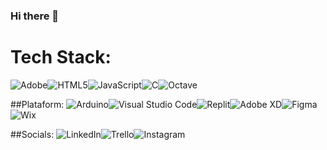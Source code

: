 ### Hi there 👋

<!--
**Pedro-CL/Pedro-CL** is a ✨ _special_ ✨ repository because its `README.md` (this file) appears on your GitHub profile.

Here are some ideas to get you started:

- 🔭 I’m currently working on ...
- 🌱 I’m currently learning ...
- 👯 I’m looking to collaborate on ...
- 🤔 I’m looking for help with ...
- 💬 Ask me about ...
- 📫 How to reach me: ...
- 😄 Pronouns: ...
- ⚡ Fun fact: ...
-->
# Tech Stack:
![Adobe](https://img.shields.io/badge/adobe-%23FF0000.svg?style=for-the-badge&logo=adobe&logoColor=white)![HTML5](https://img.shields.io/badge/html5-%23E34F26.svg?style=for-the-badge&logo=html5&logoColor=white)![JavaScript](https://img.shields.io/badge/javascript-%23323330.svg?style=for-the-badge&logo=javascript&logoColor=%23F7DF1E)![C](https://img.shields.io/badge/c-%2300599C.svg?style=for-the-badge&logo=c&logoColor=white)![Octave](https://img.shields.io/badge/OCTAVE-darkblue?style=for-the-badge&logo=octave&logoColor=fcd683)

##Plataform:
![Arduino](https://img.shields.io/badge/-Arduino-00979D?style=for-the-badge&logo=Arduino&logoColor=white)![Visual Studio Code](https://img.shields.io/badge/Visual%20Studio%20Code-0078d7.svg?style=for-the-badge&logo=visual-studio-code&logoColor=white)![Replit](https://img.shields.io/badge/Replit-DD1200?style=for-the-badge&logo=Replit&logoColor=white)![Adobe XD](https://img.shields.io/badge/Adobe%20XD-470137?style=for-the-badge&logo=Adobe%20XD&logoColor=#FF61F6)![Figma](https://img.shields.io/badge/figma-%23F24E1E.svg?style=for-the-badge&logo=figma&logoColor=white)![Wix](https://img.shields.io/badge/wix-000?style=for-the-badge&logo=wix&logoColor=white)

##Socials:
![LinkedIn](https://img.shields.io/badge/linkedin-%230077B5.svg?style=for-the-badge&logo=linkedin&logoColor=white)![Trello](https://img.shields.io/badge/Trello-%23026AA7.svg?style=for-the-badge&logo=Trello&logoColor=white)![Instagram](https://img.shields.io/badge/Instagram-%23E4405F.svg?style=for-the-badge&logo=Instagram&logoColor=white)
